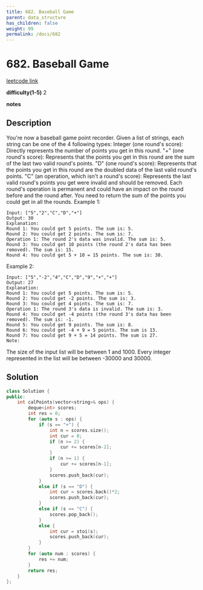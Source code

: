 ```yaml
---
title: 682. Baseball Game
parent: data_structure
has_children: false
weight: 99
permalink: /docs/682
---
```

# 682. Baseball Game
[leetcode link](https://leetcode.com/problems/baseball-game/)

**difficulty(1-5)** 
2

**notes**   


## Description

You're now a baseball game point recorder.
Given a list of strings, each string can be one of the 4 following types:
Integer (one round's score): Directly represents the number of points you get in this round.
"+" (one round's score): Represents that the points you get in this round are the sum of the last two valid round's points.
"D" (one round's score): Represents that the points you get in this round are the doubled data of the last valid round's points.
"C" (an operation, which isn't a round's score): Represents the last valid round's points you get were invalid and should be removed.
Each round's operation is permanent and could have an impact on the round before and the round after.
You need to return the sum of the points you could get in all the rounds.
Example 1:
```
Input: ["5","2","C","D","+"]
Output: 30
Explanation: 
Round 1: You could get 5 points. The sum is: 5.
Round 2: You could get 2 points. The sum is: 7.
Operation 1: The round 2's data was invalid. The sum is: 5.  
Round 3: You could get 10 points (the round 2's data has been removed). The sum is: 15.
Round 4: You could get 5 + 10 = 15 points. The sum is: 30.
```

Example 2:
```
Input: ["5","-2","4","C","D","9","+","+"]
Output: 27
Explanation: 
Round 1: You could get 5 points. The sum is: 5.
Round 2: You could get -2 points. The sum is: 3.
Round 3: You could get 4 points. The sum is: 7.
Operation 1: The round 3's data is invalid. The sum is: 3.  
Round 4: You could get -4 points (the round 3's data has been removed). The sum is: -1.
Round 5: You could get 9 points. The sum is: 8.
Round 6: You could get -4 + 9 = 5 points. The sum is 13.
Round 7: You could get 9 + 5 = 14 points. The sum is 27.
Note:
```
The size of the input list will be between 1 and 1000.
Every integer represented in the list will be between -30000 and 30000.

## Solution

```c++
class Solution {
public:
    int calPoints(vector<string>& ops) {
        deque<int> scores;
        int res = 0;  
        for (auto s : ops) {
            if (s == "+") {
                int n = scores.size();
                int cur = 0;
                if (n >= 2) {
                    cur += scores[n-2];
                }
                if (n >= 1) {
                    cur += scores[n-1];
                }
                scores.push_back(cur);
            }
            else if (s == "D") {
                int cur = scores.back()*2;
                scores.push_back(cur);
            }
            else if (s == "C") {
                scores.pop_back();
            }
            else {
                int cur = stoi(s);
                scores.push_back(cur);
            }
        }        
        for (auto num : scores) {
            res += num;
        }
        return res;
    }
};
```